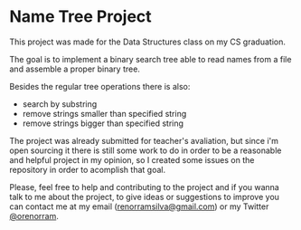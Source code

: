 # Name Tree Project

This project was made for the Data Structures class on my CS graduation.

The goal is to implement a binary search tree able to read names from a file and assemble a proper binary tree.

Besides the regular tree operations there is also:
- search by substring
- remove strings smaller than specified string
- remove strings bigger than specified string

The project was already submitted for teacher's avaliation, but since i'm open sourcing it there is still some work to do
in order to be a reasonable and helpful project in my opinion, so I created some issues on the repository in order to acomplish that goal.

Please, feel free to help and contributing to the project and if you wanna talk to me about the project, to give ideas or suggestions to improve you can
contact me at my email (renorramsilva@gmail.com) or my Twitter [@orenorram](https://twitter.com/orenorram).
